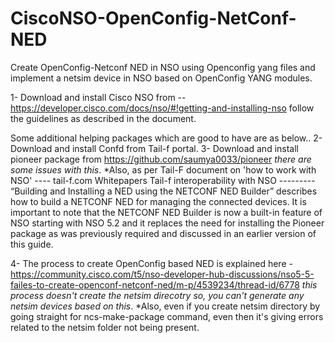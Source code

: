 # CiscoNSO-OpenConfig-NetConf-NED
Create OpenConfig-Netconf NED in NSO using Openconfig yang files and implement a netsim device in NSO based on OpenConfig YANG modules.

1- Download and install Cisco NSO from -- https://developer.cisco.com/docs/nso/#!getting-and-installing-nso 
follow the guidelines as described in the document.

Some additional helping packages which are good to have are as below.. 
2- Download and install Confd from Tail-f portal.
3- Download and install pioneer package from https://github.com/saumya0033/pioneer 
*there are some issues with this*.
*Also, as per Tail-F document on 'how to work with NSO' ---- tail-f.com Whitepapers Tail-f interoperability with NSO ---------
“Building and Installing a NED using the NETCONF NED Builder” describes how to build a NETCONF NED for managing the connected devices.  It is important to note that the NETCONF NED Builder is now a built-in feature of NSO starting with NSO 5.2 and it replaces  the  need  for  installing  the  Pioneer  package  as  was  previously  required  and discussed  in  an  earlier  version  of  this  guide.

4- The process to create OpenConfig based NED is explained here - https://community.cisco.com/t5/nso-developer-hub-discussions/nso5-5-failes-to-create-openconf-netconf-ned/m-p/4539234/thread-id/6778 
*this process doesn't create the netsim direcotry so, you can't generate any netsim devices based on this*.
*Also, even if you create netsim directory by going straight for ncs-make-package command, even then it's giving errors related to the netsim folder not being present.

